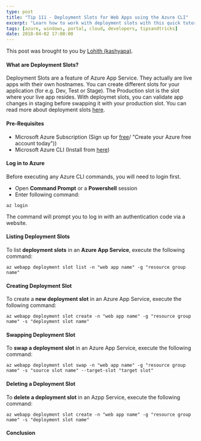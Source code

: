 ```yaml
---
type: post
title: "Tip 111 - Deployment Slots for Web Apps using the Azure CLI"
excerpt: "Learn how to work with deployment slots with this quick tutorial"
tags: [azure, windows, portal, cloud, developers, tipsandtricks]
date: 2018-04-02 17:00:00
---
```


This post was brought to you by [Lohith (kashyapa)](https://www.twitter.com/kashyapa?WT.mc_id=twitter-azuredevtips-micrum). 

#### What are Deployment Slots?

Deployment Slots are a feature of Azure App Service. They actually are live apps with their own hostnames. You can create different slots for your application (for e.g. Dev, Test or Stage). The Production slot is the slot where your live app resides. With deploymet slots, you can validate app changes in staging before swapping it with your production slot. You can read more about deployment slots [here](https://docs.microsoft.com/en-us/azure/app-service/web-sites-staged-publishing "Set up staging environments in Azure App Service").

#### Pre-Requisites

* Microsoft Azure Subscription (Sign up for [free](https://azure.microsoft.com/en-us/free?WT.mc_id=azure-azuredevtips-micrum)/ "Create your Azure free account today"))
* Microsoft Azure CLI (Install from [here](https://docs.microsoft.com/en-us/cli/azure/install-azure-cli?view=azure-cli-latest "Install Azure CLI 2.0"))

#### Log in to Azure

Before executing any Azure CLI commands, you will need to login first. 

* Open **Command Prompt** or a **Powershell** session
* Enter following command:

`az login`

The command will prompt you to log in with an authentication code via a website.

#### Listing Deployment Slots

To list **deployment slots** in an **Azure App Service**, execute the following command:

`az webapp deployment slot list -n "web app name" -g "resource group name"`

#### Creating Deployment Slot

To create a **new deployment slot** in an Azure App Service, execute the following command:

`az webapp deployment slot create -n "web app name" -g "resource group name" -s "deployment slot name"`

#### Swapping Deployment Slot

To **swap a deployment slot** in an Azure App Service, execute the following command:

`az webapp deployment slot swap -n "web app name" -g "resource group name" -s "source slot name" --target-slot "target slot"`

#### Deleting a Deployment Slot

To **delete a deployment slot** in an Azpp Service, execute the following command:

`az webapp deployment slot create -n "web app name" -g "resource group name" -s "deployment slot name"`

#### Conclusion
